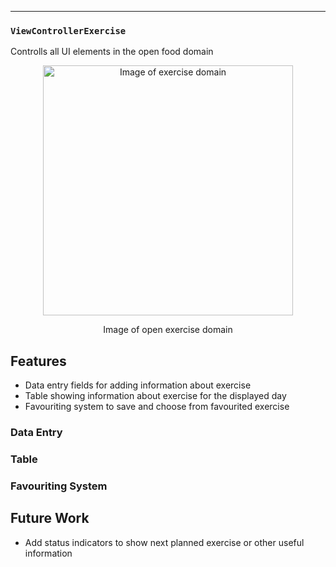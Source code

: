 ---

### `ViewControllerExercise`
Controlls all UI elements in the open food domain

<p align="center">
<img src="https://raw.githubusercontent.com/danwells96/ARISES/master/DocFiles/img/exercisedomain.png" alt="Image of exercise domain" width="400"/>
</p>
<p align="center">
Image of open exercise domain
</p>


## Features
* Data entry fields for adding information about exercise
* Table showing information about exercise for the displayed day 
* Favouriting system to save and choose from favourited exercise

### Data Entry

### Table

### Favouriting System

## Future Work
* Add status indicators to show next planned exercise or other useful information

